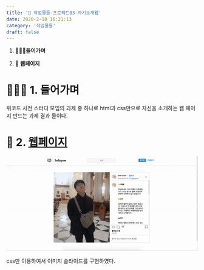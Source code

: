 ```yaml
---
title: '👋 작업물들-프로젝트03-자기소개웹'
date: 2020-2-18 16:21:13
category: '작업물들'
draft: false
---
```


1. **🚶🏻‍♀️들어가며**

2. **👋 웹페이지**



# 🚶🏻‍♀️ 1. 들어가며

위코드 사전 스터디 모임의 과제 중 하나로 html과 css만으로 자신을 소개하는 웹 페이지 만드는 과제 결과 물이다.



# 👋  2. [웹페이지](https://one-iron.github.io/200218-wecode-webTask/web01.html)

<img src="../images/project03/project03.gif">



css만 이용하여서 이미지 슬라이드를 구현하였다.